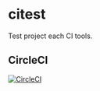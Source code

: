 # citest
Test project each CI tools.

## CircleCI
[![CircleCI](https://circleci.com/gh/inabajunmr/citest.svg?style=svg)](https://circleci.com/gh/inabajunmr/citest)
